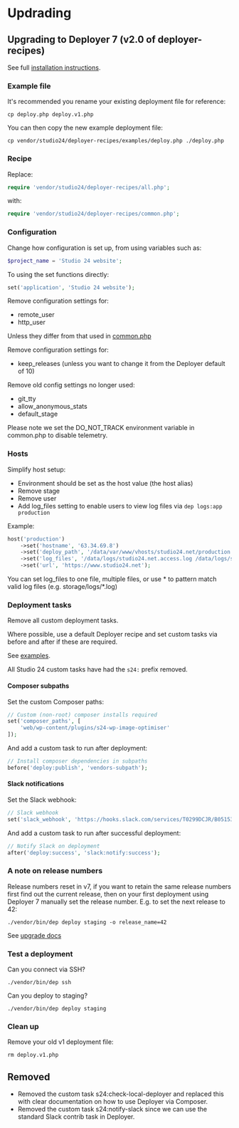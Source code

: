 # Updrading

## Upgrading to Deployer 7 (v2.0 of deployer-recipes)

See full [installation instructions](installation.md).

### Example file

It's recommended you rename your existing deployment file for reference:

```
cp deploy.php deploy.v1.php
```

You can then copy the new example deployment file:

```
cp vendor/studio24/deployer-recipes/examples/deploy.php ./deploy.php
```

### Recipe

Replace: 

```php
require 'vendor/studio24/deployer-recipes/all.php';
```

with:

```php
require 'vendor/studio24/deployer-recipes/common.php';
```

### Configuration

Change how configuration is set up, from using variables such as:

```php
$project_name = 'Studio 24 website';
```

To using the set functions directly:

```php
set('application', 'Studio 24 website');
```

Remove configuration settings for:
* remote_user
* http_user

Unless they differ from that used in [common.php](../common.php)

Remove configuration settings for:
* keep_releases (unless you want to change it from the Deployer default of 10)

Remove old config settings no longer used:
* git_tty
* allow_anonymous_stats
* default_stage

Please note we set the DO_NOT_TRACK environment variable in common.php to disable telemetry.

### Hosts

Simplify host setup:
* Environment should be set as the host value (the host alias)
* Remove stage
* Remove user
* Add log_files setting to enable users to view log files via `dep logs:app production`

Example:

```php
host('production')
    ->set('hostname', '63.34.69.8')
    ->set('deploy_path', '/data/var/www/vhosts/studio24.net/production')
    ->set('log_files', '/data/logs/studio24.net.access.log /data/logs/studio24.net.error.log')
    ->set('url', 'https://www.studio24.net');
```

You can set log_files to one file, multiple files, or use * to pattern match valid log files (e.g. storage/logs/*.log)

### Deployment tasks

Remove all custom deployment tasks. 

Where possible, use a default Deployer recipe and set custom tasks via before and after if these are required.

See [examples](../examples).

All Studio 24 custom tasks have had the `s24:` prefix removed.

#### Composer subpaths

Set the custom Composer paths:

````php
// Custom (non-root) composer installs required
set('composer_paths', [
    'web/wp-content/plugins/s24-wp-image-optimiser'
]);
````

And add a custom task to run after deployment:

```php
// Install composer dependencies in subpaths
before('deploy:publish', 'vendors-subpath');
```

#### Slack notifications

Set the Slack webhook:

```php
// Slack webhook
set('slack_webhook', 'https://hooks.slack.com/services/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');
```

And add a custom task to run after successful deployment:

```php
// Notify Slack on deployment
after('deploy:success', 'slack:notify:success');
```

### A note on release numbers

Release numbers reset in v7, if you want to retain the same release numbers first find out the current release, then
on your first deployment using Deployer 7 manually set the release number. E.g. to set the next release to 42:

```
./vendor/bin/dep deploy staging -o release_name=42
```

See [upgrade docs](https://deployer.org/docs/7.x/UPGRADE#step-2-deploy)

### Test a deployment

Can you connect via SSH?

```
./vendor/bin/dep ssh
```

Can you deploy to staging?

```
./vendor/bin/dep deploy staging
```

### Clean up

Remove your old v1 deployment file:

```
rm deploy.v1.php
```

## Removed

* Removed the custom task s24:check-local-deployer and replaced this with clear documentation on how to use Deployer via Composer. 
* Removed the custom task s24:notify-slack since we can use the standard Slack contrib task in Deployer.
